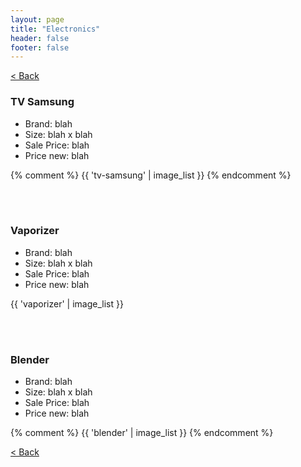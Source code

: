 ```yaml
---
layout: page
title: "Electronics"
header: false
footer: false
---
```


<a href="/sale-house-stuff">< Back</a>

<h3>TV Samsung</h3>

* Brand: blah
* Size: blah x blah
* Sale Price: blah
* Price new: blah

{% comment %} 
{{ 'tv-samsung' | image_list }}
{% endcomment %}

<br/>
<br/>

<h3>Vaporizer</h3>

* Brand: blah
* Size: blah x blah
* Sale Price: blah
* Price new: blah

{{ 'vaporizer' | image_list }}

<br/>
<br/>

<h3>Blender</h3>

* Brand: blah
* Size: blah x blah
* Sale Price: blah
* Price new: blah

{% comment %} 
{{ 'blender' | image_list }}
{% endcomment %}


<a href="/sale-house-stuff">< Back</a>